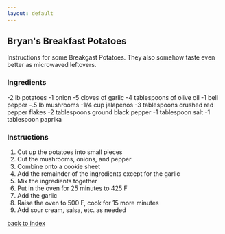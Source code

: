 ```yaml
---
layout: default
---
```


## Bryan's Breakfast Potatoes
Instructions for some Breakgast Potatoes. They also somehow taste even better as microwaved leftovers.

### Ingredients
-2 lb potatoes 
-1 onion
-5 cloves of garlic
-4 tablespoons of olive oil
-1 bell pepper
-.5 lb mushrooms
-1/4 cup jalapenos
-3 tablespoons crushed red pepper flakes
-2 tablespoons ground black pepper
-1 tablespoon salt
-1 tablespoon paprika

### Instructions
1. Cut up the potatoes into small pieces
2. Cut the mushrooms, onions, and pepper
3. Combine onto a cookie sheet
4. Add the remainder of the ingredients except for the garlic
5. Mix the ingredients together
6. Put in the oven for 25 minutes to 425 F
7. Add the garlic
8. Raise the oven to 500 F, cook for 15 more minutes
9. Add sour cream, salsa, etc. as needed


[back to index](../)